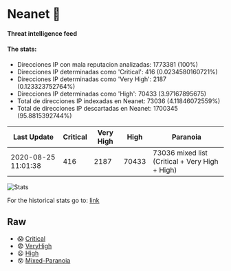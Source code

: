 # Neanet :hocho:
#### Threat intelligence feed
#### The stats:

- Direcciones IP con mala reputacion analizadas: 1773381 (100%)
- Direcciones IP determinadas como 'Critical':  416 (0.0234580160721%)
- Direcciones IP determinadas como 'Very High':  2187 (0.123323752764%)
- Direcciones IP determinadas como 'High':  70433 (3.97167895675)
- Total de direcciones IP indexadas en Neanet:  73036 (4.11846072559%)
- Total de direcciones IP descartadas en Neanet:  1700345 (95.8815392744%)

| Last Update | Critical | Very High | High | Paranoia |
| --- | --- | --- | --- | --- |
| 2020-08-25 11:01:38 | 416 | 2187 | 70433 | 73036 mixed list (Critical + Very High + High)|

![Stats](https://docs.google.com/spreadsheets/d/e/2PACX-1vSnaNMIXVabIpDJjufMlzH7poXnshF3mgd8Is1g9ytUEzVsP5my4Trn8f-xkoLLQ38xpL3HtmUexLo6/pubchart?oid=501124687&format=image)

For the historical stats go to: [link](/stats.csv)
## Raw
- :scream: [Critical](https://raw.githubusercontent.com/JavaGarcia/Neanet/master/blacklists/neanet_critical.txt)
- :fearful: [VeryHigh](https://raw.githubusercontent.com/JavaGarcia/Neanet/master/blacklists/neanet_veryHigh.txtt)
- :frowning: [High](https://raw.githubusercontent.com/JavaGarcia/Neanet/master/blacklists/neanet_high.txt)
- :dizzy_face: [Mixed-Paranoia](https://raw.githubusercontent.com/JavaGarcia/Neanet/master/blacklists/neanet_all.txt)





















































































































































































































































































































































































































































